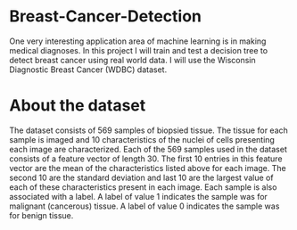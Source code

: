 # Breast-Cancer-Detection
One very interesting application area of machine learning is in making medical diagnoses. In this project I will train and test a decision tree to detect breast cancer using real world data. I will use the Wisconsin Diagnostic Breast Cancer (WDBC) dataset.
# About the dataset
The dataset consists of 569 samples of biopsied tissue. The tissue for each sample is imaged and 10 characteristics of the nuclei of cells presenting each image are characterized. Each of the 569 samples used in the dataset consists of a feature vector of length 30. The first 10 entries in this feature vector are the mean of the characteristics listed above for each image. The second 10 are the standard deviation and last 10 are the largest value of each of these characteristics present in each image. Each sample is also associated with a label. A label of value 1 indicates the sample was for malignant (cancerous) tissue. A label of value 0 indicates the sample was for benign tissue.
